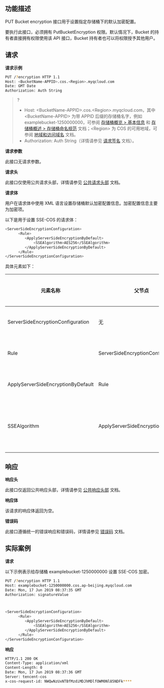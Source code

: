 ## 功能描述

PUT Bucket encryption 接口用于设置指定存储桶下的默认加密配置。

要执行此接口，必须拥有 PutBucketEncryption 权限。默认情况下，Bucket 的持有者直接拥有权限使用该 API 接口，Bucket 持有者也可以将权限授予其他用户。

## 请求

**请求示例**

```sh
PUT /?encryption HTTP 1.1
Host: <BucketName-APPID>.cos.<Region>.myqcloud.com
Date: GMT Date
Authorization: Auth String
```

>? 
> - Host: &lt;BucketName-APPID>.cos.&lt;Region>.myqcloud.com，其中 &lt;BucketName-APPID> 为带 APPID 后缀的存储桶名字，例如 examplebucket-1250000000，可参阅 [存储桶概览 > 基本信息](https://cloud.tencent.com/document/product/436/48921#.E5.9F.BA.E6.9C.AC.E4.BF.A1.E6.81.AF) 和 [存储桶概述 > 存储桶命名规范](https://cloud.tencent.com/document/product/436/13312#.E5.AD.98.E5.82.A8.E6.A1.B6.E5.91.BD.E5.90.8D.E8.A7.84.E8.8C.83) 文档；&lt;Region> 为 COS 的可用地域，可参阅 [地域和访问域名](http://cloud.tencent.com/document/product/436/6224) 文档。
> - Authorization: Auth String（详情请参见 [请求签名](https://cloud.tencent.com/document/product/436/7778) 文档）。
> 

**请求参数**

此接口无请求参数。

**请求头**

此接口仅使用公共请求头部，详情请参见 [公共请求头部](https://cloud.tencent.com/document/product/436/7728) 文档。

**请求体**

用户在请求体中使用 XML 语言设置存储桶默认加密配置信息。加密配置信息主要为加密项。

以下是用于设置 SSE-COS 的请求体：

```sh
<ServerSideEncryptionConfiguration>
      <Rule>
         <ApplyServerSideEncryptionByDefault>
             <SSEAlgorithm>AES256</SSEAlgorithm>
         </ApplyServerSideEncryptionByDefault>
      </Rule>
</ServerSideEncryptionConfiguration>
```

具体元素如下：

| 元素名称                           | 父节点                             | 描述                                   | 类型      | 是否必选 |
| ---------------------------------- | ---------------------------------- | -------------------------------------- | --------- | -------- |
| ServerSideEncryptionConfiguration  | 无                                 | 包含默认加密的配置参数                 | Container | 是       |
| Rule                              | ServerSideEncryptionConfiguration  | 默认的服务端加密配置规则               | Container | 是       |
| ApplyServerSideEncryptionByDefault | Rule                              | 服务端加密的默认配置信息               | Container | 是       |
| SSEAlgorithm                       | ApplyServerSideEncryptionByDefault | 要使用的服务端加密算法，枚举值：AES256 | String    | 是       |

## 响应

**响应头**

此接口仅返回公共响应头部，详情请参见 [公共响应头部](https://cloud.tencent.com/document/product/436/7729) 文档。

**响应体**

该请求的响应体返回为空。

**错误码**

此接口遵循统一的错误响应和错误码，详情请参见 [错误码](https://cloud.tencent.com/document/product/436/7730) 文档。

## 实际案例

**请求**

以下示例表示给存储桶 examplebucket-1250000000 设置 SSE-COS 加密。

```sh
PUT /?encryption HTTP 1.1
Host: examplebucket-1250000000.cos.ap-beijing.myqcloud.com
Date: Mon, 17 Jun 2019 08:37:35 GMT
Authorization: signatureValue



<ServerSideEncryptionConfiguration>
      <Rule>
         <ApplyServerSideEncryptionByDefault>
             <SSEAlgorithm>AES256</SSEAlgorithm>
         </ApplyServerSideEncryptionByDefault>
      </Rule>
</ServerSideEncryptionConfiguration>
```

**响应**

```sh
HTTP/1.1 200 OK
Content-Type: application/xml
Content-Length: 0
Date: Mon, 17 Jun 2019 08:37:36 GMT
Server: tencent-cos
x-cos-request-id: NWQwNzUxNTBfMzdiMDJhMDlfOWM0Nl85NDFk****
```
